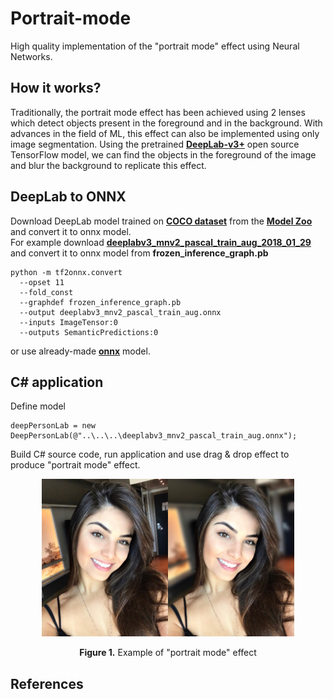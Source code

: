 # Portrait-mode
High quality implementation of the "portrait mode" effect using Neural Networks.

## How it works?
Traditionally, the portrait mode effect has been achieved using 2 lenses which detect objects present in the foreground and in the background. With advances in the field of ML, this effect can also be implemented using only image segmentation. Using the pretrained [**DeepLab-v3+**](https://github.com/tensorflow/models/tree/master/research/deeplab) open source TensorFlow model, we can find the objects in the foreground of the image and blur the background to replicate this effect.

## DeepLab to ONNX
Download DeepLab model trained on [**COCO dataset**](https://cocodataset.org/#home) from the [**Model Zoo**](https://github.com/tensorflow/models/blob/master/research/deeplab/g3doc/model_zoo.md) and convert it to onnx model.  
For example download [**deeplabv3_mnv2_pascal_train_aug_2018_01_29**](http://download.tensorflow.org/models/deeplabv3_mnv2_pascal_train_aug_2018_01_29.tar.gz) and convert it to onnx model from **frozen_inference_graph.pb**
```
python -m tf2onnx.convert 
  --opset 11
  --fold_const
  --graphdef frozen_inference_graph.pb
  --output deeplabv3_mnv2_pascal_train_aug.onnx
  --inputs ImageTensor:0
  --outputs SemanticPredictions:0
```
or use already-made [**onnx**](https://yadi.sk/d/SieS9IWAzYhdZg?w=1) model.

## C# application
Define model
```
deepPersonLab = new DeepPersonLab(@"..\..\..\deeplabv3_mnv2_pascal_train_aug.onnx");
```
Build C# source code, run application and use drag & drop effect to produce "portrait mode" effect.
<p align="center"><img width="40%" src="docs/girl.jpg"/><img width="40%" src="docs/girl_effect.jpg"/></p>   
<p align="center"><b>Figure 1.</b> Example of "portrait mode" effect</p>  

## References
